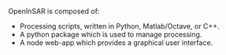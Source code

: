 OpenInSAR is composed of:
* Processing scripts, written in Python, Matlab/Octave, or C++.
* A python package which is used to manage processing.
* A node web-app which provides a graphical user interface.